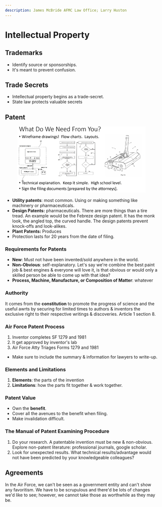 ```yaml
---
description: James McBride AFMC Law Office; Larry Huston
---
```


# Intellectual Property

## Trademarks

* Identify source or sponsorships.
* It's meant to prevent confusion.

## Trade Secrets

* Intellectual property begins as a trade-secret.
* State law protects valuable secrets

## Patent



<figure><img src="../../.gitbook/assets/image (2) (1) (1) (1) (1).png" alt=""><figcaption></figcaption></figure>

* **Utility patents**: most common. Using or making something like machinery or pharmaceuticals.&#x20;
* **Design Patents:** pharmaceuticals. There are more things than a tire tread. An example would be the Febreze design patent. It has the monk look, the angled top, the curved handle. The design patents prevent knock-offs and look-alikes.&#x20;
* **Plant Patents:** Produces&#x20;
* Protection lasts for 20 years from the date of filing.&#x20;

### Requirements for Patents

* **New**: Must not have been invented/sold anywhere in the world.&#x20;
* **Non-Obvious**: self-explanatory. Let's say we're combine the best paint job & best engines & everyone will love it, is that obvious or would only a skilled person be able to come up with that idea?
* **Process, Machine, Manufacture, or Composition of Matter**: whatever

### Authority

It comes from the **constitution** to promote the progress of science and the useful awrts by securing for limited times to authors & inventors the exclusive right to their respective writings & discoveries. Article 1 section 8.&#x20;

### Air Force Patent Process

1. Inventor completes SF 1279 and 1981
2. It get approved by inventor's lab
3. Air Force Atty Triages Forms 1279 and 1981

* Make sure to include the summary & information for lawyers to write-up. &#x20;

### Elements and Limitations

1. **Elements**: the parts of the invention
2. **Limitations**: how the parts fit together & work together.

### Patent Value

* Own the **benefit**.&#x20;
* Cover all the avenues to the benefit when filing.&#x20;
* Make invalidation difficult.

### The Manual of Patent Examining Procedure

1. Do your research. A patentable invention must be new & non-obvious. Explore non-patent literature: professional journals, google scholar.&#x20;
2. Look for unexpected results. What technical results/advantage would not have been predicted by your knowledgeable colleagues?

## Agreements

In the Air Force, we can't be seen as a government entity and can't show any favoritism. We have to be scrupulous and there'd be lots of changes we'd like to see; however, we cannot take those as worthwhile as they may be.&#x20;



